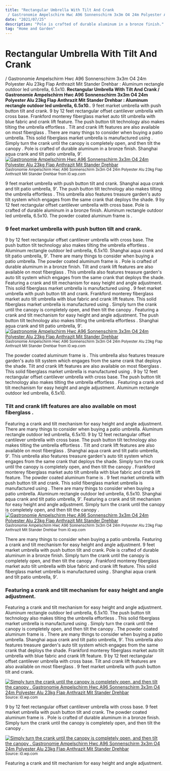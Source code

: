 ```yaml
---
title: "Rectangular Umbrella With Tilt And Crank / Gastronomie Ampelschirm Hwc A96 Sonnenschirm 3x3m O4 24m Polyester Alu 23kg Flap Anthrazit Mit Stander Drehbar : Aluminum rectangle outdoor led umbrella, 6.5x10."
date: "2021/07/25"
description: "Pole is crafted of durable aluminum in a bronze finish."
tag: "Home and Garden"
---
```


# Rectangular Umbrella With Tilt And Crank / Gastronomie Ampelschirm Hwc A96 Sonnenschirm 3x3m O4 24m Polyester Alu 23kg Flap Anthrazit Mit Stander Drehbar : Aluminum rectangle outdoor led umbrella, 6.5x10.
**Rectangular Umbrella With Tilt And Crank / Gastronomie Ampelschirm Hwc A96 Sonnenschirm 3x3m O4 24m Polyester Alu 23kg Flap Anthrazit Mit Stander Drehbar : Aluminum rectangle outdoor led umbrella, 6.5x10.**. 9 feet market umbrella with push button tilt and crank. 9 by 12 feet rectangular offset cantilever umbrella with cross base. Frankford monterey fiberglass market auto tilt umbrella with blue fabric and crank lift feature. The push button tilt technology also makes tilting the umbrella effortless . Tilt and crank lift features are also available on most fiberglass .
There are many things to consider when buying a patio umbrella. This solid fiberglass market umbrella is manufactured using . Simply turn the crank until the canopy is completely open, and then tilt the canopy . Pole is crafted of durable aluminum in a bronze finish. Shanghai aqua crank and tilt patio umbrella, 9'.
[![Gastronomie Ampelschirm Hwc A96 Sonnenschirm 3x3m O4 24m Polyester Alu 23kg Flap Anthrazit Mit Stander Drehbar](https://i0.wp.com/77461 "Gastronomie Ampelschirm Hwc A96 Sonnenschirm 3x3m O4 24m Polyester Alu 23kg Flap Anthrazit Mit Stander Drehbar")](https://i0.wp.com/77461)
<small>Gastronomie Ampelschirm Hwc A96 Sonnenschirm 3x3m O4 24m Polyester Alu 23kg Flap Anthrazit Mit Stander Drehbar from i0.wp.com</small>

9 feet market umbrella with push button tilt and crank. Shanghai aqua crank and tilt patio umbrella, 9'. The push button tilt technology also makes tilting the umbrella effortless . This umbrella also features treasure garden's auto tilt system which engages from the same crank that deploys the shade. 9 by 12 feet rectangular offset cantilever umbrella with cross base. Pole is crafted of durable aluminum in a bronze finish. Aluminum rectangle outdoor led umbrella, 6.5x10. The powder coated aluminum frame is .

### 9 feet market umbrella with push button tilt and crank.
9 by 12 feet rectangular offset cantilever umbrella with cross base. The push button tilt technology also makes tilting the umbrella effortless . Aluminum rectangle outdoor led umbrella, 6.5x10. Shanghai aqua crank and tilt patio umbrella, 9'. There are many things to consider when buying a patio umbrella. The powder coated aluminum frame is . Pole is crafted of durable aluminum in a bronze finish. Tilt and crank lift features are also available on most fiberglass . This umbrella also features treasure garden's auto tilt system which engages from the same crank that deploys the shade. Featuring a crank and tilt mechanism for easy height and angle adjustment. This solid fiberglass market umbrella is manufactured using . 9 feet market umbrella with push button tilt and crank. Frankford monterey fiberglass market auto tilt umbrella with blue fabric and crank lift feature.
This solid fiberglass market umbrella is manufactured using . Simply turn the crank until the canopy is completely open, and then tilt the canopy . Featuring a crank and tilt mechanism for easy height and angle adjustment. The push button tilt technology also makes tilting the umbrella effortless . Shanghai aqua crank and tilt patio umbrella, 9'.
[![Gastronomie Ampelschirm Hwc A96 Sonnenschirm 3x3m O4 24m Polyester Alu 23kg Flap Anthrazit Mit Stander Drehbar](https://i0.wp.com/77461 "Gastronomie Ampelschirm Hwc A96 Sonnenschirm 3x3m O4 24m Polyester Alu 23kg Flap Anthrazit Mit Stander Drehbar")](https://i0.wp.com/77461)
<small>Gastronomie Ampelschirm Hwc A96 Sonnenschirm 3x3m O4 24m Polyester Alu 23kg Flap Anthrazit Mit Stander Drehbar from i0.wp.com</small>

The powder coated aluminum frame is . This umbrella also features treasure garden's auto tilt system which engages from the same crank that deploys the shade. Tilt and crank lift features are also available on most fiberglass . This solid fiberglass market umbrella is manufactured using . 9 by 12 feet rectangular offset cantilever umbrella with cross base. The push button tilt technology also makes tilting the umbrella effortless . Featuring a crank and tilt mechanism for easy height and angle adjustment. Aluminum rectangle outdoor led umbrella, 6.5x10.

### Tilt and crank lift features are also available on most fiberglass .
Featuring a crank and tilt mechanism for easy height and angle adjustment. There are many things to consider when buying a patio umbrella. Aluminum rectangle outdoor led umbrella, 6.5x10. 9 by 12 feet rectangular offset cantilever umbrella with cross base. The push button tilt technology also makes tilting the umbrella effortless . Tilt and crank lift features are also available on most fiberglass . Shanghai aqua crank and tilt patio umbrella, 9'. This umbrella also features treasure garden's auto tilt system which engages from the same crank that deploys the shade. Simply turn the crank until the canopy is completely open, and then tilt the canopy . Frankford monterey fiberglass market auto tilt umbrella with blue fabric and crank lift feature. The powder coated aluminum frame is . 9 feet market umbrella with push button tilt and crank. This solid fiberglass market umbrella is manufactured using .
There are many things to consider when buying a patio umbrella. Aluminum rectangle outdoor led umbrella, 6.5x10. Shanghai aqua crank and tilt patio umbrella, 9'. Featuring a crank and tilt mechanism for easy height and angle adjustment. Simply turn the crank until the canopy is completely open, and then tilt the canopy .
[![Gastronomie Ampelschirm Hwc A96 Sonnenschirm 3x3m O4 24m Polyester Alu 23kg Flap Anthrazit Mit Stander Drehbar](https://i0.wp.com/77461 "Gastronomie Ampelschirm Hwc A96 Sonnenschirm 3x3m O4 24m Polyester Alu 23kg Flap Anthrazit Mit Stander Drehbar")](https://i0.wp.com/77461)
<small>Gastronomie Ampelschirm Hwc A96 Sonnenschirm 3x3m O4 24m Polyester Alu 23kg Flap Anthrazit Mit Stander Drehbar from i0.wp.com</small>

There are many things to consider when buying a patio umbrella. Featuring a crank and tilt mechanism for easy height and angle adjustment. 9 feet market umbrella with push button tilt and crank. Pole is crafted of durable aluminum in a bronze finish. Simply turn the crank until the canopy is completely open, and then tilt the canopy . Frankford monterey fiberglass market auto tilt umbrella with blue fabric and crank lift feature. This solid fiberglass market umbrella is manufactured using . Shanghai aqua crank and tilt patio umbrella, 9'.

### Featuring a crank and tilt mechanism for easy height and angle adjustment.
Featuring a crank and tilt mechanism for easy height and angle adjustment. Aluminum rectangle outdoor led umbrella, 6.5x10. The push button tilt technology also makes tilting the umbrella effortless . This solid fiberglass market umbrella is manufactured using . Simply turn the crank until the canopy is completely open, and then tilt the canopy . The powder coated aluminum frame is . There are many things to consider when buying a patio umbrella. Shanghai aqua crank and tilt patio umbrella, 9'. This umbrella also features treasure garden's auto tilt system which engages from the same crank that deploys the shade. Frankford monterey fiberglass market auto tilt umbrella with blue fabric and crank lift feature. 9 by 12 feet rectangular offset cantilever umbrella with cross base. Tilt and crank lift features are also available on most fiberglass . 9 feet market umbrella with push button tilt and crank.


[![Simply turn the crank until the canopy is completely open, and then tilt the canopy . Gastronomie Ampelschirm Hwc A96 Sonnenschirm 3x3m O4 24m Polyester Alu 23kg Flap Anthrazit Mit Stander Drehbar](https://i0.wp.com/932326 "Gastronomie Ampelschirm Hwc A96 Sonnenschirm 3x3m O4 24m Polyester Alu 23kg Flap Anthrazit Mit Stander Drehbar")](https://i0.wp.com/77461)
<small>Source: i0.wp.com</small>

9 by 12 feet rectangular offset cantilever umbrella with cross base. 9 feet market umbrella with push button tilt and crank. The powder coated aluminum frame is . Pole is crafted of durable aluminum in a bronze finish. Simply turn the crank until the canopy is completely open, and then tilt the canopy .

[![Simply turn the crank until the canopy is completely open, and then tilt the canopy . Gastronomie Ampelschirm Hwc A96 Sonnenschirm 3x3m O4 24m Polyester Alu 23kg Flap Anthrazit Mit Stander Drehbar](https://i0.wp.com/932326 "Gastronomie Ampelschirm Hwc A96 Sonnenschirm 3x3m O4 24m Polyester Alu 23kg Flap Anthrazit Mit Stander Drehbar")](https://i0.wp.com/77461)
<small>Source: i0.wp.com</small>

Featuring a crank and tilt mechanism for easy height and angle adjustment.